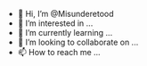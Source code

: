 - 👋 Hi, I’m @Misunderetood
- 👀 I’m interested in ...
- 🌱 I’m currently learning ...
- 💞️ I’m looking to collaborate on ...
- 📫 How to reach me ...

<!---
Misunderetood/Misunderetood is a ✨ special ✨ repository because its `README.md` (this file) appears on your GitHub profile.
You can click the Preview link to take a look at your changes.
--->
